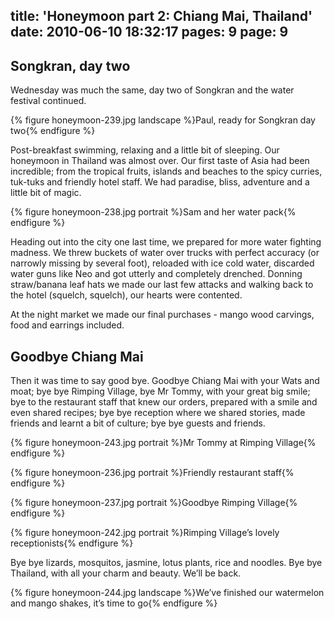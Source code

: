 title: 'Honeymoon part 2: Chiang Mai, Thailand'
date: 2010-06-10 18:32:17
pages: 9
page: 9
---

## Songkran, day two

Wednesday was much the same, day two of Songkran and the water festival continued.

{% figure honeymoon-239.jpg landscape %}Paul, ready for Songkran day two{% endfigure %}

Post-breakfast swimming, relaxing and a little bit of sleeping. Our honeymoon in Thailand was almost over. Our first taste of Asia had been incredible; from the tropical fruits, islands and beaches to the spicy curries, tuk-tuks and friendly hotel staff. We had paradise, bliss, adventure and a little bit of magic.

{% figure honeymoon-238.jpg portrait %}Sam and her water pack{% endfigure %}

Heading out into the city one last time, we prepared for more water fighting madness. We threw buckets of water over trucks with perfect accuracy (or narrowly missing by several foot), reloaded with ice cold water, discarded water guns like Neo and got utterly and completely drenched. Donning straw/banana leaf hats we made our last few attacks and walking back to the hotel (squelch, squelch), our hearts were contented.

At the night market we made our final purchases - mango wood carvings, food and earrings included.

## Goodbye Chiang Mai

Then it was time to say good bye. Goodbye Chiang Mai with your Wats and moat; bye bye Rimping Village, bye Mr Tommy, with your great big smile; bye to the restaurant staff that knew our orders, prepared with a smile and even shared recipes; bye bye reception where we shared stories, made friends and learnt a bit of culture; bye bye guests and friends.

{% figure honeymoon-243.jpg portrait %}Mr Tommy  at Rimping Village{% endfigure %}

{% figure honeymoon-236.jpg portrait %}Friendly restaurant staff{% endfigure %}

{% figure honeymoon-237.jpg portrait %}Goodbye Rimping Village{% endfigure %}

{% figure honeymoon-242.jpg portrait %}Rimping Village’s lovely receptionists{% endfigure %}

Bye bye lizards, mosquitos, jasmine, lotus plants, rice and noodles. Bye bye Thailand, with all your charm and beauty. We’ll be back.

{% figure honeymoon-244.jpg landscape %}We’ve finished our watermelon and mango shakes, it’s time to go{% endfigure %}
